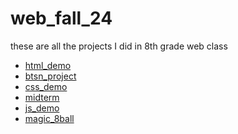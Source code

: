 # web_fall_24
these are all the projects I did in 8th grade web class

<ul>
<li><a href="html_demo" target="_blank">html_demo</a></li>
 <li><a href="btsn_project" target="_blank">btsn_project</a></li>
 <li><a href="css_demo" target="_blank">css_demo</a></li> 
 <li><a href="midterm" target="_blank">midterm</a></li>
  <li><a href="js_demo" target="_blank">js_demo</a></li>
  <li><a href="magic_8ball" target="_blank">magic_8ball</a></li>
</ul>
